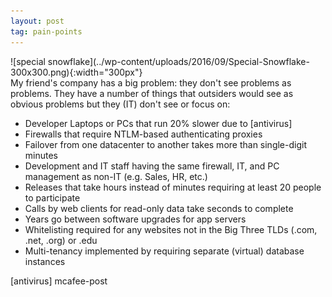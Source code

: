 ```yaml
---
layout: post
tag: pain-points
---
```

<div style="float: right" markdown="1">
![special snowflake](../wp-content/uploads/2016/09/Special-Snowflake-300x300.png){:width="300px"}
</div>
My friend's company has a big problem: they don't see problems as problems. They have a number of things that outsiders would see as obvious problems but they (IT) don't see or focus on:

* Developer Laptops or PCs that run 20% slower due to [antivirus]
* Firewalls that require NTLM-based authenticating proxies
* Failover from one datacenter to another takes more than single-digit minutes
* Development and IT staff having the same firewall, IT, and PC management as non-IT (e.g. Sales, HR, etc.)
* Releases that take hours instead of minutes requiring at least 20 people to participate
* Calls by web clients for read-only data take seconds to complete
* Years go between software upgrades for app servers
* Whitelisting required for any websites not in the Big Three TLDs (.com, .net, .org) or .edu
* Multi-tenancy implemented by requiring separate (virtual) database instances

[antivirus] mcafee-post
